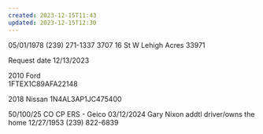 ```yaml
---
created: 2023-12-15T11:43
updated: 2023-12-15T12:30
---
```

05/01/1978
(239) 271-1337
3707 16 St W
Lehigh Acres 
33971

Request date 12/13/2023 

2010 Ford 	
1FTEX1C89AFA22148

2018 Nissan
1N4AL3AP1JC475400

50/100/25 CO CP ERS - Geico 03/12/2024
Gary Nixon addtl driver/owns the home
12/27/1953
(239) 822-6839